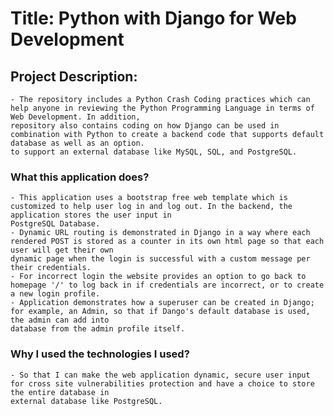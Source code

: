 # Title: Python with Django for Web Development

## Project Description:
    - The repository includes a Python Crash Coding practices which can help anyone in reviewing the Python Programming Language in terms of Web Development. In addition,
    repository also contains coding on how Django can be used in combination with Python to create a backend code that supports default database as well as an option. 
    to support an external database like MySQL, SQL, and PostgreSQL.
    
### What this application does?
    - This application uses a bootstrap free web template which is customized to help user log in and log out. In the backend, the application stores the user input in 
    PostgreSQL Database. 
    - Dynamic URL routing is demonstrated in Django in a way where each rendered POST is stored as a counter in its own html page so that each user will get their own
    dynamic page when the login is successful with a custom message per their credentials. 
    - For incorrect login the website provides an option to go back to homepage '/' to log back in if credentials are incorrect, or to create a new login profile.
    - Application demonstrates how a superuser can be created in Django; for example, an Admin, so that if Dango's default database is used, the admin can add into 
    database from the admin profile itself. 
    
### Why I used the technologies I used?
    - So that I can make the web application dynamic, secure user input for cross site vulnerabilities protection and have a choice to store the entire database in 
    external database like PostgreSQL.
    
